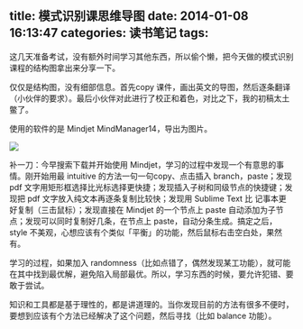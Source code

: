 title: 模式识别课思维导图
date: 2014-01-08 16:13:47
categories: 读书笔记
tags:
---
这几天准备考试，没有额外时间学习其他东西，所以偷个懒，把今天做的模式识别课程的结构图拿出来分享一下。

仅仅是结构图，没有细部信息。首先copy 课件，画出英文的导图，然后逐条翻译（小伙伴的要求）。最后小伙伴对此进行了校正和着色，对比之下，我的初稿太土鳖了。

使用的软件的是 Mindjet MindManager14，导出为图片。

![](http://ww4.sinaimg.cn/large/5e8cb366jw1ecc7cdzpgej21kw1ri4d9.jpg)

<!--more-->

补一刀：今早搜索下载并开始使用 Mindjet，学习的过程中发现一个有意思的事情。刚开始用最 intuitive 的方法一句一句copy、点击插入 branch，paste；发现 pdf 文字用矩形框选择比光标选择更快捷；发现插入子树和同级节点的快捷键；发现把 pdf 文字放入纯文本再逐条复制比较快；发现用 Sublime Text 比 记事本更好复制（三击鼠标）；发现直接在 Mindjet 的一个节点上 paste 自动添加为子节点；发现可以同时复制好几条，在节点上 paste，自动分条生成。搞定之后，style 不美观，心想应该有个类似「平衡」的功能，然后鼠标右击空白处，果然有。

学习的过程，如果加入 randomness（比如点错了，偶然发现某工功能），就可能在其中找到最优解，避免陷入局部最优。所以，学习东西的时候，要允许犯错、要敢于尝试。

知识和工具都是基于理性的，都是讲道理的。当你发现目前的方法有很多不便时，要想到应该有个方法已经解决了这个问题，然后寻找（比如 balance 功能）。


